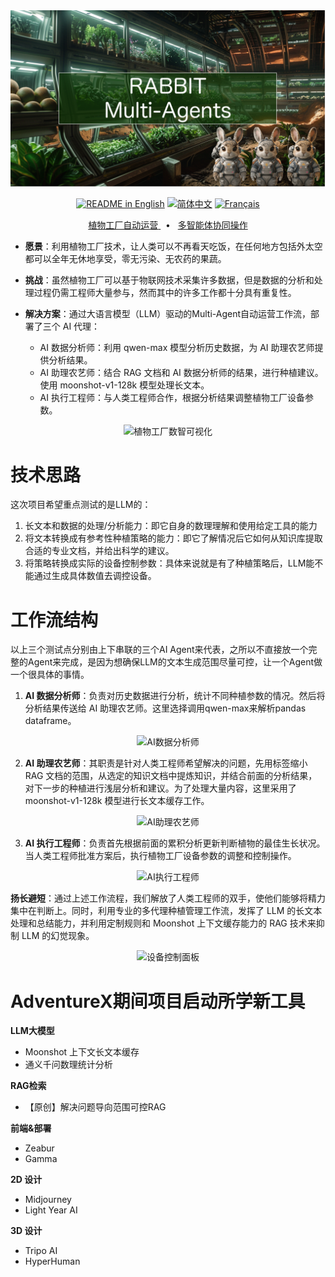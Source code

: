 <div align="center">
<div align="center">
 <img alt="ASTRA" height="auto" src="../../images/cover2.png">
</div>

<a href="../../README.md"><img alt="README in English" src="https://img.shields.io/badge/English-lightgrey"></a>
<a href=".README-CN.md"><img alt="简体中文" src="https://img.shields.io/badge/简体中文-lightgrey"></a>
<a href=".README-FR.md"><img alt="Français" src="https://img.shields.io/badge/French-lightgrey"></a>


<a href="">
<span>植物工厂自动运营</span>
</a>
<span>&nbsp;&nbsp;•&nbsp;&nbsp;</span>
<a href="">
<span>多智能体协同操作</span>
</a>

</div>

* **愿景**：利用植物工厂技术，让人类可以不再看天吃饭，在任何地方包括外太空都可以全年无休地享受，零无污染、无农药的果蔬。

* **挑战**：虽然植物工厂可以基于物联网技术采集许多数据，但是数据的分析和处理过程仍需工程师大量参与，然而其中的许多工作都十分具有重复性。

* **解决方案**：通过大语言模型（LLM）驱动的Multi-Agent自动运营工作流，部署了三个 AI 代理：

    * AI 数据分析师：利用 qwen-max 模型分析历史数据，为 AI 助理农艺师提供分析结果。
    * AI 助理农艺师：结合 RAG 文档和 AI 数据分析师的结果，进行种植建议。使用 moonshot-v1-128k 模型处理长文本。
    * AI 执行工程师：与人类工程师合作，根据分析结果调整植物工厂设备参数。

<div align="center">
<img  alt="植物工厂数智可视化" src="../../images/gif_data.gif">
</div>

# 技术思路

这次项目希望重点测试的是LLM的：  
1. 长文本和数据的处理/分析能力：即它自身的数理理解和使用给定工具的能力
2. 将文本转换成有参考性种植策略的能力：即它了解情况后它如何从知识库提取合适的专业文档，并给出科学的建议。
3. 将策略转换成实际的设备控制参数：具体来说就是有了种植策略后，LLM能不能通过生成具体数值去调控设备。

# 工作流结构

以上三个测试点分别由上下串联的三个AI Agent来代表，之所以不直接放一个完整的Agent来完成，是因为想确保LLM的文本生成范围尽量可控，让一个Agent做一个很具体的事情。

1. **AI 数据分析师**：负责对历史数据进行分析，统计不同种植参数的情况。然后将分析结果传送给 AI 助理农艺师。这里选择调用qwen-max来解析pandas dataframe。

<div align="center">
<img  alt="AI数据分析师" src="../../images/gif_ai_analyst.gif">
</div>

2. **AI 助理农艺师**：其职责是针对人类工程师希望解决的问题，先用标签缩小 RAG 文档的范围，从选定的知识文档中提炼知识，并结合前面的分析结果，对下一步的种植进行浅层分析和建议。为了处理大量内容，这里采用了 moonshot-v1-128k 模型进行长文本缓存工作。
<div align="center">
<img  alt="AI助理农艺师" src="../../images/gif_ai_expert.gif">
</div>

3. **AI 执行工程师**：负责首先根据前面的累积分析更新判断植物的最佳生长状况。当人类工程师批准方案后，执行植物工厂设备参数的调整和控制操作。

<div align="center">
<img  alt="AI执行工程师" src="../../images/gif_ai_engineer.gif">
</div>


**扬长避短**：通过上述工作流程，我们解放了人类工程师的双手，使他们能够将精力集中在判断上。同时，利用专业的多代理种植管理工作流，发挥了 LLM 的长文本处理和总结能力，并利用定制规则和 Moonshot 上下文缓存能力的 RAG 技术来抑制 LLM 的幻觉现象。

<div align="center">
<img  alt="设备控制面板" src="../../images/gif_device_control.gif">
</div>

# AdventureX期间项目启动所学新工具

**LLM大模型**

* Moonshot 上下文长文本缓存
* 通义千问数理统计分析

**RAG检索**

* 【原创】解决问题导向范围可控RAG

**前端&部署**

* Zeabur
* Gamma

**2D 设计**
- Midjourney
- Light Year AI
 
**3D 设计**
- Tripo AI
- HyperHuman
